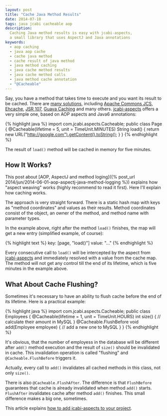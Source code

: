 ```yaml
---
layout: post
title: "Cache Java Method Results"
date: 2014-07-18
tags: java jcabi cacheable aop
description:
  Caching Java method results is easy with jcabi-aspects,
  a small library that uses AspectJ and Java annotations
keywords:
  - aop caching
  - java aop cache
  - cache java method
  - cache result of java method
  - java method caching
  - java cache method results
  - java cache method calls
  - java method cache annotation
  - "@Cacheable"
---
```


Say, you have a method that takes time to execute
and you want its result to be cached. There are
[many solutions](http://www.coderanch.com/how-to/java/CachingStrategies), including
[Apache Commons JCS](http://commons.apache.org/proper/commons-jcs/),
[Ehcache](http://www.ehcache.org),
[JSR 107](https://jcp.org/en/jsr/detail?id=107),
[Guava Caching](https://code.google.com/p/guava-libraries/wiki/CachesExplained)
and many others.
[jcabi-aspects](http://aspects.jcabi.com/annotation-cacheable.html) offers
a very simple one, based on AOP aspects and Java6 annotations:

{% highlight java %}
import com.jcabi.aspects.Cacheable;
public class Page {
  @Cacheable(lifetime = 5, unit = TimeUnit.MINUTES)
  String load() {
    return new URL("http://google.com").getContent().toString();
  }
}
{% endhighlight %}

The result of `load()` method will be cached in memory
for five minutes.

<!--more-->

## How It Works?

This post about
[AOP, AspectJ and method loging]({% post_url 2014/jun/2014-06-01-aop-aspectj-java-method-logging %})
explains how "aspect weaving" works (highly recommend to read it first).
Here I'll explain how caching works.

The approach is very straight forward. There is a static hash map with
keys as "method coordinates" and values as their results.
Method coordinates consist of the object, an owner of the method, and
method name with parameter types.

In the example above, right after the method `load()` finishes, the map
will get a new entry (simplified example, of course):

{% highlight text %}
key: [page, "load()"]
value: "<html>...</html>"
{% endhighlight %}

Every consecutive call to `load()` will be intercepted by
the aspect from [jcabi-aspects](http://aspects.jcabi.com) and immediately
resolved with a value from the cache map. The method will not get
any control till the end of its lifetime, which is five minutes
in the example above.

## What About Cache Flushing?

Sometimes it's necessary to have an ability to flush cache
before the end of its lifetime. Here is a practical example:

{% highlight java %}
import com.jcabi.aspects.Cacheable;
public class Employees {
  @Cacheable(lifetime = 1, unit = TimeUnit.HOURS)
  int size() {
    // calculate their amount in MySQL
  }
  @Cacheable.FlushBefore
  void add(Employee employee) {
    // add a new one to MySQL
  }
}
{% endhighlight %}

It's obvious, that the number of employess in the database will be
different after `add()` method execution and the result of `size()` should
be invalidated in cache. This invalidation operation is called "flushing"
and `@Cacheable.FlushBefore` triggers it.

Actually, every call to `add()` invalidates all cached methods in this
class, not only `size()`.

There is also `@Cacheable.FlushAfter`. The difference is that `FlushBefore`
guarantees that cache is already invalidated when method `add()` starts.
`FlushAfter` invalidates cache after method `add()` finishes. This small
difference makes a big one, sometimes.

This article explains [how to add jcabi-aspects to your project](http://aspects.jcabi.com/example-weaving.html).
